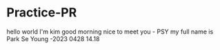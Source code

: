 # Practice-PR
hello world
I'm kim
good morning 
nice to meet you - PSY
my full name is Park Se Young -2023 0428 14.18
